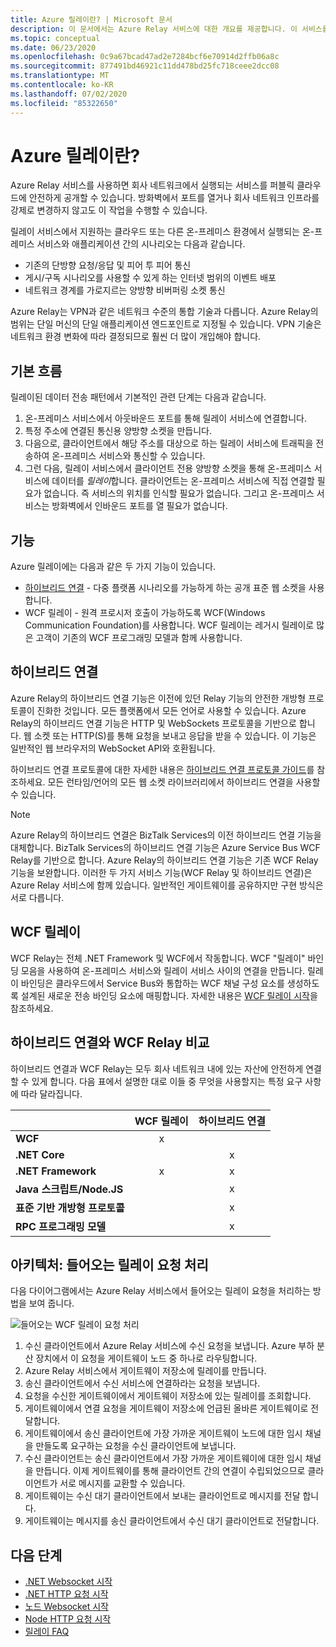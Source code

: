 ```yaml
---
title: Azure 릴레이란? | Microsoft 문서
description: 이 문서에서는 Azure Relay 서비스에 대한 개요를 제공합니다. 이 서비스를 사용하면 방화벽 연결을 열거나 네트워크 인프라를 강제로 변경하지 않고도 회사 네트워크에서 실행되는 온-프레미스 서비스를 사용하는 클라우드 애플리케이션을 개발할 수 있습니다.
ms.topic: conceptual
ms.date: 06/23/2020
ms.openlocfilehash: 0c9a67bcad47ad2e7284bcf6e70914d2ffb06a8c
ms.sourcegitcommit: 877491bd46921c11dd478bd25fc718ceee2dcc08
ms.translationtype: MT
ms.contentlocale: ko-KR
ms.lasthandoff: 07/02/2020
ms.locfileid: "85322650"
---
```

# <a name="what-is-azure-relay"></a>Azure 릴레이란?
Azure Relay 서비스를 사용하면 회사 네트워크에서 실행되는 서비스를 퍼블릭 클라우드에 안전하게 공개할 수 있습니다. 방화벽에서 포트를 열거나 회사 네트워크 인프라를 강제로 변경하지 않고도 이 작업을 수행할 수 있습니다. 

릴레이 서비스에서 지원하는 클라우드 또는 다른 온-프레미스 환경에서 실행되는 온-프레미스 서비스와 애플리케이션 간의 시나리오는 다음과 같습니다. 

- 기존의 단방향 요청/응답 및 피어 투 피어 통신 
- 게시/구독 시나리오를 사용할 수 있게 하는 인터넷 범위의 이벤트 배포 
- 네트워크 경계를 가로지르는 양방향 비버퍼링 소켓 통신

Azure Relay는 VPN과 같은 네트워크 수준의 통합 기술과 다릅니다. Azure Relay의 범위는 단일 머신의 단일 애플리케이션 엔드포인트로 지정될 수 있습니다. VPN 기술은 네트워크 환경 변화에 따라 결정되므로 훨씬 더 많이 개입해야 합니다. 

## <a name="basic-flow"></a>기본 흐름
릴레이된 데이터 전송 패턴에서 기본적인 관련 단계는 다음과 같습니다.

1. 온-프레미스 서비스에서 아웃바운드 포트를 통해 릴레이 서비스에 연결합니다. 
2. 특정 주소에 연결된 통신용 양방향 소켓을 만듭니다. 
3. 다음으로, 클라이언트에서 해당 주소를 대상으로 하는 릴레이 서비스에 트래픽을 전송하여 온-프레미스 서비스와 통신할 수 있습니다. 
4. 그런 다음, 릴레이 서비스에서 클라이언트 전용 양방향 소켓을 통해 온-프레미스 서비스에 데이터를 *릴레이*합니다. 클라이언트는 온-프레미스 서비스에 직접 연결할 필요가 없습니다. 즉 서비스의 위치를 인식할 필요가 없습니다. 그리고 온-프레미스 서비스는 방화벽에서 인바운드 포트를 열 필요가 없습니다.


## <a name="features"></a>기능 
Azure 릴레이에는 다음과 같은 두 가지 기능이 있습니다.

- [하이브리드 연결](#hybrid-connections) - 다중 플랫폼 시나리오를 가능하게 하는 공개 표준 웹 소켓을 사용합니다.
- WCF 릴레이 - 원격 프로시저 호출이 가능하도록 WCF(Windows Communication Foundation)를 사용합니다. WCF 릴레이는 레거시 릴레이로 많은 고객이 기존의 WCF 프로그래밍 모델과 함께 사용합니다.

## <a name="hybrid-connections"></a>하이브리드 연결

Azure Relay의 하이브리드 연결 기능은 이전에 있던 Relay 기능의 안전한 개방형 프로토콜이 진화한 것입니다. 모든 플랫폼에서 모든 언어로 사용할 수 있습니다. Azure Relay의 하이브리드 연결 기능은 HTTP 및 WebSockets 프로토콜을 기반으로 합니다. 웹 소켓 또는 HTTP(S)를 통해 요청을 보내고 응답을 받을 수 있습니다. 이 기능은 일반적인 웹 브라우저의 WebSocket API와 호환됩니다. 

하이브리드 연결 프로토콜에 대한 자세한 내용은 [하이브리드 연결 프로토콜 가이드](relay-hybrid-connections-protocol.md)를 참조하세요. 모든 런타임/언어의 모든 웹 소켓 라이브러리에서 하이브리드 연결을 사용할 수 있습니다.

> [!NOTE]
> Azure Relay의 하이브리드 연결은 BizTalk Services의 이전 하이브리드 연결 기능을 대체합니다. BizTalk Services의 하이브리드 연결 기능은 Azure Service Bus WCF Relay를 기반으로 합니다. Azure Relay의 하이브리드 연결 기능은 기존 WCF Relay 기능을 보완합니다. 이러한 두 가지 서비스 기능(WCF Relay 및 하이브리드 연결)은 Azure Relay 서비스에 함께 있습니다. 일반적인 게이트웨이를 공유하지만 구현 방식은 서로 다릅니다.

## <a name="wcf-relay"></a>WCF 릴레이
WCF Relay는 전체 .NET Framework 및 WCF에서 작동합니다. WCF "릴레이" 바인딩 모음을 사용하여 온-프레미스 서비스와 릴레이 서비스 사이의 연결을 만듭니다. 릴레이 바인딩은 클라우드에서 Service Bus와 통합하는 WCF 채널 구성 요소를 생성하도록 설계된 새로운 전송 바인딩 요소에 매핑합니다. 자세한 내용은 [WCF 릴레이 시작](service-bus-relay-tutorial.md)을 참조하세요.

## <a name="hybrid-connections-vs-wcf-relay"></a>하이브리드 연결와 WCF Relay 비교
하이브리드 연결과 WCF Relay는 모두 회사 네트워크 내에 있는 자산에 안전하게 연결할 수 있게 합니다. 다음 표에서 설명한 대로 이들 중 무엇을 사용할지는 특정 요구 사항에 따라 달라집니다.

|  | WCF 릴레이 | 하이브리드 연결 |
| --- |:---:|:---:|
| **WCF** |x | |
| **.NET Core** | |x |
| **.NET Framework** |x |x |
| **Java 스크립트/Node.JS** | |x |
| **표준 기반 개방형 프로토콜** | |x |
| **RPC 프로그래밍 모델** | |x |

## <a name="architecture-processing-of-incoming-relay-requests"></a>아키텍처: 들어오는 릴레이 요청 처리
다음 다이어그램에서는 Azure Relay 서비스에서 들어오는 릴레이 요청을 처리하는 방법을 보여 줍니다.

![들어오는 WCF 릴레이 요청 처리](./media/relay-what-is-it/ic690645.png)

1. 수신 클라이언트에서 Azure Relay 서비스에 수신 요청을 보냅니다. Azure 부하 분산 장치에서 이 요청을 게이트웨이 노드 중 하나로 라우팅합니다. 
2. Azure Relay 서비스에서 게이트웨이 저장소에 릴레이를 만듭니다. 
3. 송신 클라이언트에서 수신 서비스에 연결하라는 요청을 보냅니다. 
4. 요청을 수신한 게이트웨이에서 게이트웨이 저장소에 있는 릴레이를 조회합니다. 
5. 게이트웨이에서 연결 요청을 게이트웨이 저장소에 언급된 올바른 게이트웨이로 전달합니다. 
6. 게이트웨이에서 송신 클라이언트에 가장 가까운 게이트웨이 노드에 대한 임시 채널을 만들도록 요구하는 요청을 수신 클라이언트에 보냅니다. 
7. 수신 클라이언트는 송신 클라이언트에서 가장 가까운 게이트웨이에 대한 임시 채널을 만듭니다. 이제 게이트웨이를 통해 클라이언트 간의 연결이 수립되었으므로 클라이언트가 서로 메시지를 교환할 수 있습니다. 
8. 게이트웨이는 수신 대기 클라이언트에서 보내는 클라이언트로 메시지를 전달 합니다. 
9. 게이트웨이는 메시지를 송신 클라이언트에서 수신 대기 클라이언트로 전달합니다.  

## <a name="next-steps"></a>다음 단계
* [.NET Websocket 시작](relay-hybrid-connections-dotnet-get-started.md)
* [.NET HTTP 요청 시작](relay-hybrid-connections-http-requests-dotnet-get-started.md)
* [노드 Websocket 시작](relay-hybrid-connections-node-get-started.md)
* [Node HTTP 요청 시작](relay-hybrid-connections-http-requests-node-get-started.md)
* [릴레이 FAQ](relay-faq.md)

